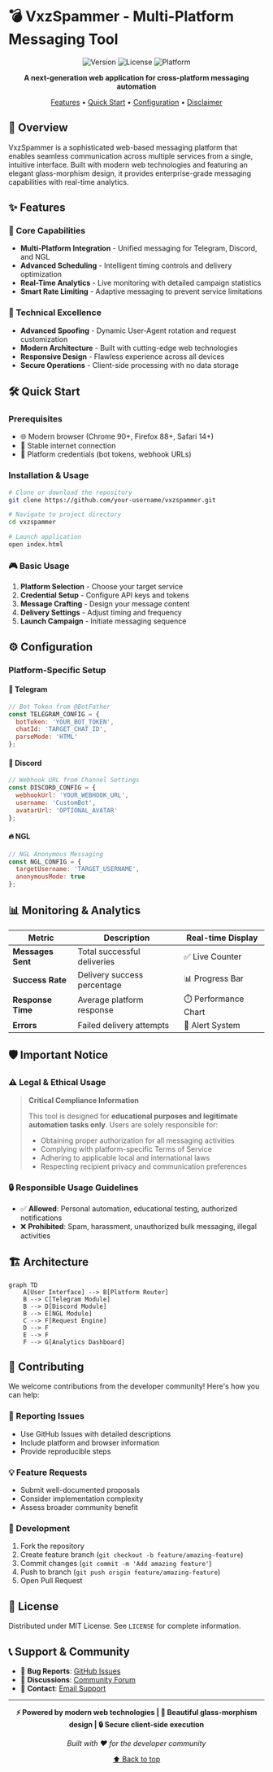 # 💣 VxzSpammer - Multi-Platform Messaging Tool

<div align="center">

![Version](https://img.shields.io/badge/Version-2.0-ff0d4a?style=for-the-badge&logo=starship)
![License](https://img.shields.io/badge/License-MIT-success?style=for-the-badge&logo=opensourceinitiative)
![Platform](https://img.shields.io/badge/Platform-Web-blue?style=for-the-badge&logo=web)

**A next-generation web application for cross-platform messaging automation**

[Features](#-features) • [Quick Start](#-quick-start) • [Configuration](#-configuration) • [Disclaimer](#-important-notice)

</div>

## 🎯 Overview

VxzSpammer is a sophisticated web-based messaging platform that enables seamless communication across multiple services from a single, intuitive interface. Built with modern web technologies and featuring an elegant glass-morphism design, it provides enterprise-grade messaging capabilities with real-time analytics.

## ✨ Features

### 🚀 Core Capabilities
- **Multi-Platform Integration** - Unified messaging for Telegram, Discord, and NGL
- **Advanced Scheduling** - Intelligent timing controls and delivery optimization
- **Real-Time Analytics** - Live monitoring with detailed campaign statistics
- **Smart Rate Limiting** - Adaptive messaging to prevent service limitations

### 🔧 Technical Excellence
- **Advanced Spoofing** - Dynamic User-Agent rotation and request customization
- **Modern Architecture** - Built with cutting-edge web technologies
- **Responsive Design** - Flawless experience across all devices
- **Secure Operations** - Client-side processing with no data storage

## 🛠️ Quick Start

### Prerequisites
- 🌐 Modern browser (Chrome 90+, Firefox 88+, Safari 14+)
- 📡 Stable internet connection
- 🔑 Platform credentials (bot tokens, webhook URLs)

### Installation & Usage
```bash
# Clone or download the repository
git clone https://github.com/your-username/vxzspammer.git

# Navigate to project directory
cd vxzspammer

# Launch application
open index.html
```

### 🎮 Basic Usage
1. **Platform Selection** - Choose your target service
2. **Credential Setup** - Configure API keys and tokens
3. **Message Crafting** - Design your message content
4. **Delivery Settings** - Adjust timing and frequency
5. **Launch Campaign** - Initiate messaging sequence

## ⚙️ Configuration

### Platform-Specific Setup

#### 🤖 Telegram
```javascript
// Bot Token from @BotFather
const TELEGRAM_CONFIG = {
  botToken: 'YOUR_BOT_TOKEN',
  chatId: 'TARGET_CHAT_ID',
  parseMode: 'HTML'
};
```

#### 💬 Discord
```javascript
// Webhook URL from Channel Settings
const DISCORD_CONFIG = {
  webhookUrl: 'YOUR_WEBHOOK_URL',
  username: 'CustomBot',
  avatarUrl: 'OPTIONAL_AVATAR'
};
```

#### 🔥 NGL
```javascript
// NGL Anonymous Messaging
const NGL_CONFIG = {
  targetUsername: 'TARGET_USERNAME',
  anonymousMode: true
};
```

## 📊 Monitoring & Analytics

| Metric | Description | Real-time Display |
|--------|-------------|-------------------|
| **Messages Sent** | Total successful deliveries | ✅ Live Counter |
| **Success Rate** | Delivery success percentage | 📊 Progress Bar |
| **Response Time** | Average platform response | ⏱️ Performance Chart |
| **Errors** | Failed delivery attempts | 🚨 Alert System |

## 🛡️ Important Notice

### ⚠️ Legal & Ethical Usage
> **Critical Compliance Information**
> 
> This tool is designed for **educational purposes and legitimate automation tasks only**. Users are solely responsible for:
> - Obtaining proper authorization for all messaging activities
> - Complying with platform-specific Terms of Service
> - Adhering to applicable local and international laws
> - Respecting recipient privacy and communication preferences

### 🔒 Responsible Usage Guidelines
- ✅ **Allowed**: Personal automation, educational testing, authorized notifications
- ❌ **Prohibited**: Spam, harassment, unauthorized bulk messaging, illegal activities

## 🏗️ Architecture

```mermaid
graph TD
    A[User Interface] --> B[Platform Router]
    B --> C[Telegram Module]
    B --> D[Discord Module]
    B --> E[NGL Module]
    C --> F[Request Engine]
    D --> F
    E --> F
    F --> G[Analytics Dashboard]
```

## 🤝 Contributing

We welcome contributions from the developer community! Here's how you can help:

### 🐛 Reporting Issues
- Use GitHub Issues with detailed descriptions
- Include platform and browser information
- Provide reproducible steps

### 💡 Feature Requests
- Submit well-documented proposals
- Consider implementation complexity
- Assess broader community benefit

### 🔧 Development
1. Fork the repository
2. Create feature branch (`git checkout -b feature/amazing-feature`)
3. Commit changes (`git commit -m 'Add amazing feature'`)
4. Push to branch (`git push origin feature/amazing-feature`)
5. Open Pull Request

## 📄 License

Distributed under MIT License. See `LICENSE` for complete information.

## 📞 Support & Community

- 🐛 **Bug Reports**: [GitHub Issues](https://github.com/your-username/vxzspammer/issues)
- 💬 **Discussions**: [Community Forum](https://github.com/your-username/vxzspammer/discussions)
- 📧 **Contact**: [Email Support](mailto:support@vxzspammer.com)

---

<div align="center">

**⚡ Powered by modern web technologies | 🎨 Beautiful glass-morphism design | 🔒 Secure client-side execution**

*Built with ❤️ for the developer community*

[⬆ Back to top](#-vxzspammer---multi-platform-messaging-tool)

</div>
